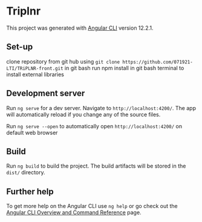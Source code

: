 # Triplnr

This project was generated with [Angular CLI](https://github.com/angular/angular-cli) version 12.2.1.

## Set-up
clone repository from git hub using `git clone https://github.com/071921-LTI/TRiPLNR-front.git` in git bash
run npm install in git bash terminal to install external libraries


## Development server

Run `ng serve` for a dev server. Navigate to `http://localhost:4200/`. The app will automatically reload if you change any of the source files.

Run `ng serve --open` to automatically open `http://localhost:4200/` on default web browser

## Build

Run `ng build` to build the project. The build artifacts will be stored in the `dist/` directory.


## Further help

To get more help on the Angular CLI use `ng help` or go check out the [Angular CLI Overview and Command Reference](https://angular.io/cli) page.
